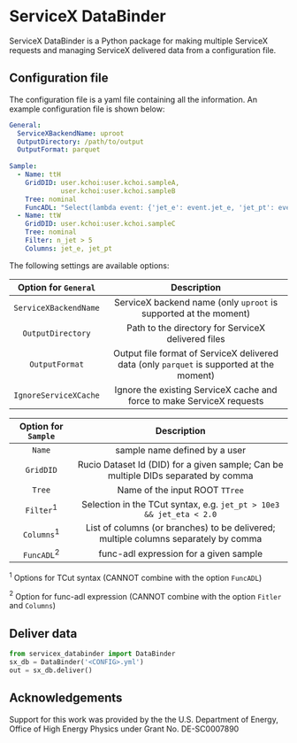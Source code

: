 # ServiceX DataBinder

ServiceX DataBinder is a Python package for making multiple ServiceX requests and managing ServiceX delivered data from a configuration file. 

<!-- [`ServiceX`](https://github.com/ssl-hep/ServiceX) is a scalable HEP event data extraction, transformation and delivery system. 

['ServiceX Client library'](https://github.com/ssl-hep/ServiceX_frontend) provides  -->

## Configuration file

The configuration file is a yaml file containing all the information.
An example configuration file is shown below:

```yaml
General:
  ServiceXBackendName: uproot
  OutputDirectory: /path/to/output
  OutputFormat: parquet
  
Sample:
  - Name: ttH
    GridDID: user.kchoi:user.kchoi.sampleA, 
             user.kchoi:user.kchoi.sampleB
    Tree: nominal
    FuncADL: "Select(lambda event: {'jet_e': event.jet_e, 'jet_pt': event.jet_pt})"
  - Name: ttW
    GridDID: user.kchoi:user.kchoi.sampleC
    Tree: nominal
    Filter: n_jet > 5 
    Columns: jet_e, jet_pt
```

The following settings are available options:

<!-- `General` block: -->
| Option for `General` | Description       |
|:--------:|:------:|
| `ServiceXBackendName` | ServiceX backend name (only `uproot` is supported at the moment) |
| `OutputDirectory` | Path to the directory for ServiceX delivered files |
| `OutputFormat` | Output file format of ServiceX delivered data (only `parquet` is supported at the moment) |
| `IgnoreServiceXCache` | Ignore the existing ServiceX cache and force to make ServiceX requests |

| Option for `Sample` | Description       |
|:--------:|:------:|
| `Name`   | sample name defined by a user |
| `GridDID` | Rucio Dataset Id (DID) for a given sample; Can be multiple DIDs separated by comma |
| `Tree` | Name of the input ROOT `TTree` |
| `Filter`$^{1}$ | Selection in the TCut syntax, e.g. `jet_pt > 10e3 && jet_eta < 2.0`  |
| `Columns`$^{1}$ | List of columns (or branches) to be delivered; multiple columns separately by comma |
| `FuncADL`$^{2}$ | func-adl expression for a given sample |

$^{1}$ Options for TCut syntax (CANNOT combine with the option `FuncADL`)

$^{2}$ Option for func-adl expression (CANNOT combine with the option `Fitler` and `Columns`)

<!-- ## Installation

```python
pip -m install servicex_databinder
``` -->

## Deliver data

```python
from servicex_databinder import DataBinder
sx_db = DataBinder('<CONFIG>.yml')
out = sx_db.deliver()
```

## Acknowledgements

Support for this work was provided by the the U.S. Department of Energy, Office of High Energy Physics under Grant No. DE-SC0007890